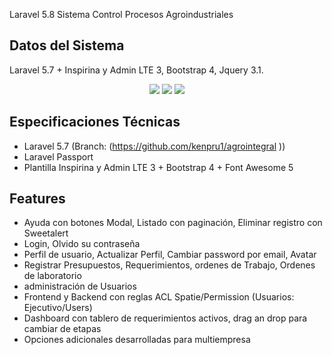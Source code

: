 Laravel 5.8 Sistema Control Procesos Agroindustriales

## Datos del Sistema

Laravel 5.7 + Inspirina y Admin LTE 3, Bootstrap 4, Jquery 3.1.
<p align="center">
<img src="https://i.imgur.com/iWEcFUH.png">
<img src="https://i.imgur.com/IkyNgiA.png">
<img src="https://i.imgur.com/Ne4jKsy.png">
</p>

## Especificaciones Técnicas

- Laravel 5.7 (Branch: (https://github.com/kenpru1/agrointegral ))
- Laravel Passport
- Plantilla Inspirina y Admin LTE 3 + Bootstrap 4 + Font Awesome 5

## Features

- Ayuda con botones Modal, Listado con paginación, Eliminar registro con Sweetalert
- Login, Olvido su contraseña
- Perfil de usuario, Actualizar Perfil, Cambiar password por email, Avatar
- Registrar Presupuestos, Requerimientos, ordenes de Trabajo, Ordenes de laboratorio 
- administración de Usuarios
- Frontend y Backend con reglas ACL Spatie/Permission  (Usuarios: Ejecutivo/Users)
- Dashboard con tablero de requerimientos activos, drag an drop para cambiar de etapas
- Opciones adicionales desarrolladas para multiempresa


